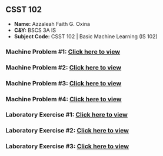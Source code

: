 ## **CSST 102**

- **Name:** Azzaleah Faith G. Oxina
- **C&Y:** BSCS 3A IS
- **Subject Code:** CSST 102 | Basic Machine Learning (IS 102)

### Machine Problem #1: [Click here to view](https://github.com/azzaleahfaith07/CSST-102/tree/main/Lab%20Activity%201%3A%20Overview%20of%20Machine%20Learning%20Applications)
### Machine Problem #2: [Click here to view](https://github.com/azzaleahfaith07/CSST-102/tree/main/3A-OXINA-MP2)
### Machine Problem #3: [Click here to view](https://github.com/azzaleahfaith07/CSST-102/tree/main/3A-OXINA-MP3)
### Machine Problem #4: [Click here to view](https://github.com/azzaleahfaith07/CSST-102/tree/main/3A-OXINA-MP4)
### Laboratory Exercise #1: [Click here to view](https://github.com/azzaleahfaith07/CSST-102/tree/main/3A-OXINA-EXER1)
### Laboratory Exercise #2: [Click here to view](https://github.com/azzaleahfaith07/CSST-102/tree/main/3A-OXINA-EXER2)
### Laboratory Exercise #3: [Click here to view](https://github.com/azzaleahfaith07/CSST-102/tree/main/3A-OXINA-EXER3)
